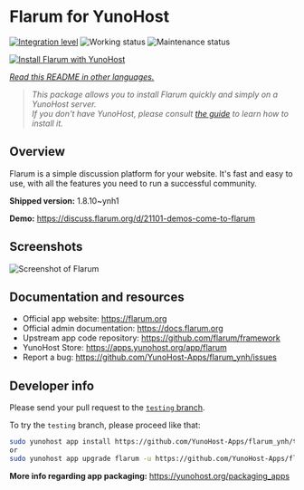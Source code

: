 <!--
N.B.: This README was automatically generated by <https://github.com/YunoHost/apps/tree/master/tools/readme_generator>
It shall NOT be edited by hand.
-->

# Flarum for YunoHost

[![Integration level](https://apps.yunohost.org/badge/integration/flarum)](https://ci-apps.yunohost.org/ci/apps/flarum/)
![Working status](https://apps.yunohost.org/badge/state/flarum)
![Maintenance status](https://apps.yunohost.org/badge/maintained/flarum)

[![Install Flarum with YunoHost](https://install-app.yunohost.org/install-with-yunohost.svg)](https://install-app.yunohost.org/?app=flarum)

*[Read this README in other languages.](./ALL_README.md)*

> *This package allows you to install Flarum quickly and simply on a YunoHost server.*  
> *If you don't have YunoHost, please consult [the guide](https://yunohost.org/install) to learn how to install it.*

## Overview

Flarum is a simple discussion platform for your website. It's fast and easy to use, with all the features you need to run a successful community.

**Shipped version:** 1.8.10~ynh1

**Demo:** <https://discuss.flarum.org/d/21101-demos-come-to-flarum>

## Screenshots

![Screenshot of Flarum](./doc/screenshots/beta16.jpg)

## Documentation and resources

- Official app website: <https://flarum.org>
- Official admin documentation: <https://docs.flarum.org>
- Upstream app code repository: <https://github.com/flarum/framework>
- YunoHost Store: <https://apps.yunohost.org/app/flarum>
- Report a bug: <https://github.com/YunoHost-Apps/flarum_ynh/issues>

## Developer info

Please send your pull request to the [`testing` branch](https://github.com/YunoHost-Apps/flarum_ynh/tree/testing).

To try the `testing` branch, please proceed like that:

```bash
sudo yunohost app install https://github.com/YunoHost-Apps/flarum_ynh/tree/testing --debug
or
sudo yunohost app upgrade flarum -u https://github.com/YunoHost-Apps/flarum_ynh/tree/testing --debug
```

**More info regarding app packaging:** <https://yunohost.org/packaging_apps>
